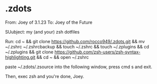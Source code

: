 # .zdots

From: Joey of 3.1.23
To: Joey of the Future

SUubject: my (and your) zsh dotfiles

Run: 
cd ~ && git clone https://github.com/rocco949/.zdots.git && mv ~/.zshrc ~/.zshrcbackup && touch ~/.zshrc && touch ~/.zplugins && cd ~/.zplugins && git clone https://github.com/zsh-users/zsh-syntax-highlighting.git && cd ~ && open ~/.zshrc

paste ~/.zdots/.zsource into the following window, press cmd s and exit.

Then, exec zsh and you're done, Joey.
